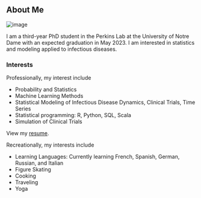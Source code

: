 ## About Me

![image](https://user-images.githubusercontent.com/70236276/91318081-d8609c00-e788-11ea-8316-acc7c734cbfe.png)

I am a third-year PhD student in the Perkins Lab at the University of Notre Dame with an expected graduation in May 2023. I am interested in statistics and modeling applied to infectious diseases.

### Interests
Professionally, my interest include
- Probability and Statistics
- Machine Learning Methods
- Statistical Modeling of Infectious Disease Dynamics, Clinical Trials, Time Series
- Statistical programming: R, Python, SQL, Scala
- Simulation of Clinical Trials

View my <a href="https://github.com/annaliesekwieler/annaliesekwieler.github.io/blob/master/Resume.pdf">resume</a>.

Recreationally, my interests include
- Learning Languages: Currently learning French, Spanish, German, Russian, and Italian
- Figure Skating
- Cooking
- Traveling
- Yoga


